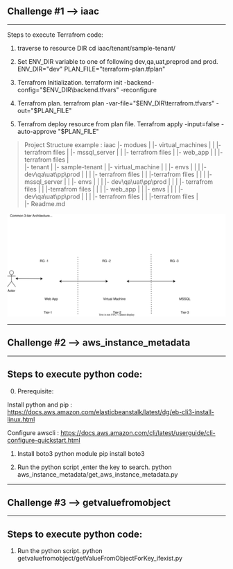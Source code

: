 

## Challenge #1 --> iaac
_____________


 Steps to execute Terrafrom code:


 1) traverse to resource DIR
cd iaac/tenant/sample-tenant/<resource>

 2)  Set ENV_DIR variable to one of following dev,qa,uat,preprod and prod.
ENV_DIR="dev"
PLAN_FILE="terraform-plan.tfplan"

 3) Terrafrom Initialization.
terraform init -backend-config="$ENV_DIR\backend.tfvars" -reconfigure

 4) Terrafrom plan.
terrafrom plan -var-file="$ENV_DIR\terrafrom.tfvars" -out="$PLAN_FILE"

 5) Terrafrom deploy resource from plan file.
Terrafrom apply -input=false -auto-approve "$PLAN_FILE"

>
> Project Structure example :
> iaac
>   |- modues
>   |    |- virtual_machines
>   |    |   |- terrafrom files
>   |    |- mssql_server
>   |    |   |- terrafrom files
>   |    |- web_app
>   |    |   |- terrafrom files
>   |   
>   |- tenant
>   |    |- sample-tenant
>   |        |- virtual_machine
>   |        |   |- envs
>   |        |   |  |- dev\qa\uat\pp\prod
>   |        |   |      |- terrafrom files
>   |        |   |-terrafrom files
>   |        | 
>   |        |- mssql_server
>   |        |   |- envs
>   |        |   |  |- dev\qa\uat\pp\prod
>   |        |   |      |- terrafrom files
>   |        |   |-terrafrom files
>   |        | 
>   |        |- web_app
>   |        |   |- envs
>   |        |   |  |- dev\qa\uat\pp\prod
>   |        |   |      |- terrafrom files
>   |        |   |-terrafrom files
>   |       
>   |- Readme.md

  

   
   <img src="./3tier.svg">


___________________________________________________________________________________

## Challenge #2  --> aws_instance_metadata
_____________


 Steps to execute python code:
-------------------------------

 0) Prerequisite:

Install  python and pip : https://docs.aws.amazon.com/elasticbeanstalk/latest/dg/eb-cli3-install-linux.html

Configure awscli : https://docs.aws.amazon.com/cli/latest/userguide/cli-configure-quickstart.html

 1) Install boto3 python module
pip install boto3


 2) Run the python script ,enter the key to search.
python aws_instance_metadata/get_aws_instance_metadata.py

___________________________________________________________________________________


## Challenge #3 --> getvaluefromobject
______________________________________

 Steps to execute python code:
-------------------------------

 1) Run the python script.
python getvaluefromobject/getValueFromObjectForKey_ifexist.py
